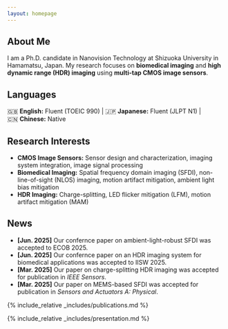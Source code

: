 ```yaml
---
layout: homepage
---
```


## About Me

I am a Ph.D. candidate in Nanovision Technology at Shizuoka University in Hamamatsu, Japan. My research focuses on **biomedical imaging** and **high dynamic range (HDR) imaging** using **multi-tap CMOS image sensors**.

## Languages

🇬🇧 **English:** Fluent (TOEIC 990) | 🇯🇵 **Japanese:** Fluent (JLPT N1) | 🇨🇳 **Chinese:** Native

## Research Interests

- **CMOS Image Sensors:** Sensor design and characterization, imaging system integration, image signal processing  
- **Biomedical Imaging:** Spatial frequency domain imaging (SFDI), non-line-of-sight (NLOS) imaging, motion artifact mitigation, ambient light bias mitigation  
- **HDR Imaging:** Charge-splitting, LED flicker mitigation (LFM), motion artifact mitigation (MAM)

## News

- **[Jun. 2025]** Our confernce paper on ambient-light-robust SFDI was accepted to ECOB 2025.  
- **[Jun. 2025]** Our confernce paper on an HDR imaging system for biomedical applications was accepted to IISW 2025.  
- **[Mar. 2025]** Our paper on charge-splitting HDR imaging was accepted for publication in *IEEE Sensors*.  
- **[Mar. 2025]** Our paper on MEMS-based SFDI was accepted for publication in *Sensors and Actuators A: Physical*.

{% include_relative _includes/publications.md %}

{% include_relative _includes/presentation.md %}
